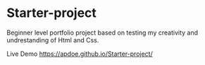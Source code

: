 # Starter-project
Beginner level portfolio project based on testing my creativity and undrestanding of Html and Css.

Live Demo 
https://apdoe.github.io/Starter-project/

